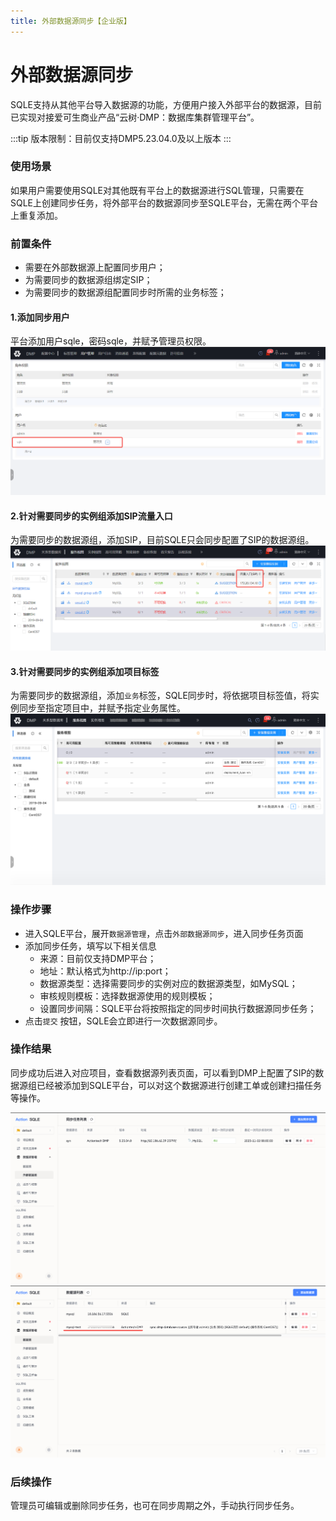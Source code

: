 ```yaml
---
title: 外部数据源同步【企业版】
---
```


# 外部数据源同步
SQLE支持从其他平台导入数据源的功能，方便用户接入外部平台的数据源，目前已实现对接爱可生商业产品“云树·DMP：数据库集群管理平台”。

:::tip
版本限制：目前仅支持DMP5.23.04.0及以上版本
:::

### 使用场景
如果用户需要使用SQLE对其他既有平台上的数据源进行SQL管理，只需要在SQLE上创建同步任务，将外部平台的数据源同步至SQLE平台，无需在两个平台上重复添加。

### 前置条件

* 需要在外部数据源上配置同步用户；
* 为需要同步的数据源组绑定SIP；
* 为需要同步的数据源组配置同步时所需的业务标签；

#### 1.添加同步用户
平台添加用户sqle，密码sqle，并赋予管理员权限。
![user](img/syn-user.png)
#### 2.针对需要同步的实例组添加SIP流量入口
为需要同步的数据源组，添加SIP，目前SQLE只会同步配置了SIP的数据源组。
![sip](img/syn-sip.png)
#### 3.针对需要同步的实例组添加项目标签
为需要同步的数据源组，添加`业务`标签，SQLE同步时，将依据项目标签值，将实例同步至指定项目中，并赋予指定业务属性。
![tag](img/syn-tag.png)


### 操作步骤
* 进入SQLE平台，展开`数据源管理`，点击`外部数据源同步`，进入同步任务页面
* 添加同步任务，填写以下相关信息
    * 来源：目前仅支持DMP平台；
    * 地址：默认格式为http://ip:port；
    * 数据源类型：选择需要同步的实例对应的数据源类型，如MySQL；
    * 审核规则模板：选择数据源使用的规则模板；
    * 设置同步间隔：SQLE平台将按照指定的同步时间执行数据源同步任务；
* 点击`提交` 按钮，SQLE会立即进行一次数据源同步。

### 操作结果
同步成功后进入对应项目，查看数据源列表页面，可以看到DMP上配置了SIP的数据源组已经被添加到SQLE平台，可以对这个数据源进行创建工单或创建扫描任务等操作。

![syn-result](img/syn-result.png)
![instance-syn](img/syn-instance.png)

### 后续操作
管理员可编辑或删除同步任务，也可在同步周期之外，手动执行同步任务。